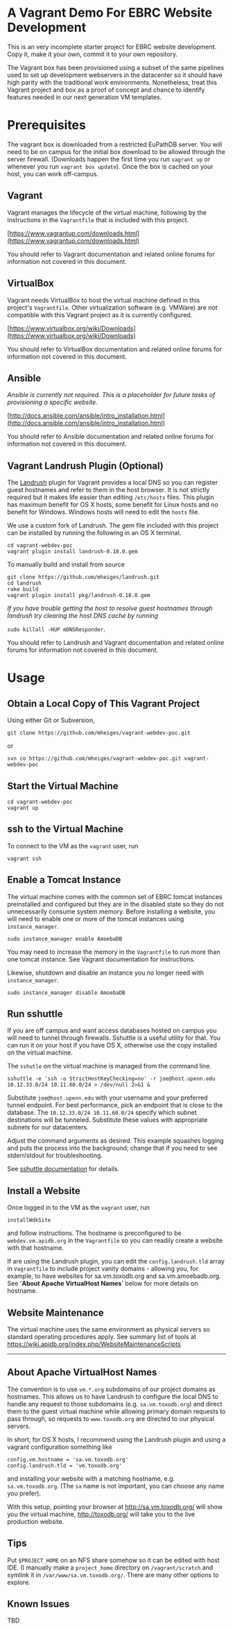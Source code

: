 A Vagrant Demo For EBRC Website Development
===========================================

This is an very incomplete starter project for EBRC website development.
Copy it, make it your own, commit it to your own repository.

The Vagrant box has been provisioned using a subset of the same
pipelines used to set up development webservers in the datacenter so it
should have high parity with the traditional work environments.
Nonetheless, treat this Vagrant project and box as a proof of concept
and chance to identify features needed in our next generation VM
templates.

Prerequisites
=====


The vagrant box is downloaded from a restricted EuPathDB server. You
will need to be on campus for the initial box download to be allowed
through the server firewall. (Downloads happen the first time you run
`vagrant up` or whenever you run `vagrant box update`). Once the box is
cached on your host, you can work off-campus.


Vagrant
---------------

Vagrant manages the lifecycle of the virtual machine, following by the
instructions in the `Vagrantfile` that is included with this project.

[https://www.vagrantup.com/downloads.html](https://www.vagrantup.com/downloads.html)

You should refer to Vagrant documentation and related online forums for
information not covered in this document.

VirtualBox
------------------

Vagrant needs VirtualBox to host the virtual machine defined in this
project's `Vagrantfile`. Other virtualization software (e.g. VMWare) are
not compatible with this Vagrant project as it is currently configured.

[https://www.virtualbox.org/wiki/Downloads](https://www.virtualbox.org/wiki/Downloads)

You should refer to VirtualBox documentation and related online forums
for information not covered in this document.

Ansible
---------------

_Ansible is currently not required. This is a placeholder for future tasks of provisioning a specific website._

[http://docs.ansible.com/ansible/intro_installation.html](http://docs.ansible.com/ansible/intro_installation.html)

You should refer to Ansible documentation and related online forums for
information not covered in this document.

Vagrant Landrush Plugin (Optional)
--------------------------------------

The [Landrush](https://github.com/phinze/landrush) plugin for Vagrant
provides a local DNS so you can register guest hostnames and refer to
them in the host browser. It is not strictly required but it makes life
easier than editing `/etc/hosts` files. This plugin has maximum benefit
for OS X hosts, some benefit for Linux hosts and no benefit for Windows.
Windows hosts will need to edit the `hosts` file.



We use a custom fork of Landrush.  The gem file included with this
project can be installed by running the following in an OS X terminal.

    cd vagrant-webdev-poc
    vagrant plugin install landrush-0.18.0.gem

To manually build and install from source

    git clone https://github.com/mheiges/landrush.git
    cd landrush
    rake build
    vagrant plugin install pkg/landrush-0.18.0.gem

_If you have trouble getting the host to resolve guest hostnames through
landrush try clearing the host DNS cache by running_

`sudo killall -HUP mDNSResponder`.

You should refer to Landrush and Vagrant documentation and related
online forums for information not covered in this document.

Usage
=======

Obtain a Local Copy of This Vagrant Project
--------------------------

Using either Git or Subversion,

    git clone https://github.com/mheiges/vagrant-webdev-poc.git

or

    svn co https://github.com/mheiges/vagrant-webdev-poc.git vagrant-webdev-poc

Start the Virtual Machine
-------------------------

    cd vagrant-webdev-poc
    vagrant up

ssh to the Virtual Machine
-----------------

To connect to the VM as the `vagrant` user, run

    vagrant ssh

Enable a Tomcat Instance
-----------------

The virtual machine comes with the common set of EBRC tomcat instances
preinstalled and configured but they are in the disabled state so they
do not unnecessarily consume system memory. Before installing a website,
you will need to enable one or more of the tomcat instances using
`instance_manager`.

    sudo instance_manager enable AmoebaDB

You may need to increase the memory in the `Vagrantfile` to run more
than one tomcat instance. See Vagrant documentation for instructions.

Likewise, shutdown and disable an instance you no longer need with
`instance_manager`.

    sudo instance_manager disable AmoebaDB

Run sshuttle
-----------------

If you are off campus and want access databases hosted on campus you
will need to tunnel through firewalls. Sshuttle is a useful utility for
that. You can run it on your host if you have OS X, otherwise use the
copy installed on the virtual machine.

The `sshutle` on the virtual machine is managed from the command line.

    sshuttle -e 'ssh -o StrictHostKeyChecking=no' -r joe@host.upenn.edu 10.12.33.0/24 10.11.60.0/24 > /dev/null 2>&1 &

Substitute `joe@host.upenn.edu` with your username and your preferred
tunnel endpoint. For best performance, pick an endpoint that is close to
the database. The `10.12.33.0/24 10.11.60.0/24` specify which subnet
destinations will be tunneled. Substitute these values with appropriate
subnets for our datacenters.

Adjust the command arguments as desired. This example squashes logging
and puts the process into the background; change that if you need to see
stderr/stdout for troubleshooting.

See [sshuttle documentation](http://sshuttle.readthedocs.io/en/stable/)
for details.

Install a Website
-----------------

Once logged in to the VM as the `vagrant` user, run

    installWdkSite

and follow instructions. The hostname is preconfigured to be
`webdev.vm.apidb.org` in the `Vagrantfile` so you can readily create a
website with that hostname.

If are using the Landrush plugin, you can edit the `config.landrush.tld`
array in `Vagrantfile` to include project vanity domains - allowing you,
for example, to have websites for sa.vm.toxodb.org and
sa.vm.amoebadb.org. See '**About Apache VirtualHost Names**' below for
more details on hostname.

Website Maintenance
-------------------

The virtual machine uses the same environment as physical servers so
standard operating procedures apply. See summary list of tools at
https://wiki.apidb.org/index.php/WebsiteMaintenanceScripts

----

About Apache VirtualHost Names
------------------------------

The convention is to use `vm.*.org` subdomains of our project domains as
hostnames. This allows us to have Landrush to configure the local DNS to
handle any request to those subdomains (e.g. `sa.vm.toxodb.org`) and
direct them to the guest virtual machine while allowing primary domain
requests to pass through, so requests to `www.toxodb.org` are directed
to our physical servers.

In short, for OS X hosts, I recommend using the Landrush plugin and
using a vagrant configuration something like

    config.vm.hostname = 'sa.vm.toxodb.org'
    config.landrush.tld = 'vm.toxodb.org'

and installing your website with a matching hostname, e.g.
`sa.vm.toxodb.org`. (The `sa` name is not important, you can choose any
name you prefer).

With this setup, pointing your browser at http://sa.vm.toxodb.org/ will
show you the virtual machine, http://toxodb.org/ will take you to the
live production website.


Tips
------------

Put `$PROJECT_HOME` on an NFS share somehow so it can be edited with
host IDE. (I manually make a `project_home` directory on
`/vagrant/scratch` and symlink it in `/var/www/sa.vm.toxodb.org/`. There
are many other options to explore.

Known Issues
------------

TBD
